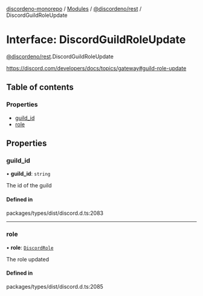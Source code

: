 [discordeno-monorepo](../README.md) / [Modules](../modules.md) / [@discordeno/rest](../modules/discordeno_rest.md) / DiscordGuildRoleUpdate

# Interface: DiscordGuildRoleUpdate

[@discordeno/rest](../modules/discordeno_rest.md).DiscordGuildRoleUpdate

https://discord.com/developers/docs/topics/gateway#guild-role-update

## Table of contents

### Properties

- [guild_id](discordeno_rest.DiscordGuildRoleUpdate.md#guild_id)
- [role](discordeno_rest.DiscordGuildRoleUpdate.md#role)

## Properties

### guild_id

• **guild_id**: `string`

The id of the guild

#### Defined in

packages/types/dist/discord.d.ts:2083

---

### role

• **role**: [`DiscordRole`](discordeno_rest.DiscordRole.md)

The role updated

#### Defined in

packages/types/dist/discord.d.ts:2085
